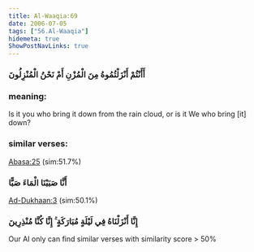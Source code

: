 ```yaml
---
title: Al-Waaqia:69
date: 2006-07-05
tags: ["56.Al-Waaqia"]
hidemeta: true 
ShowPostNavLinks: true 
---
```

### أَأَنْتُمْ أَنْزَلْتُمُوهُ مِنَ الْمُزْنِ أَمْ نَحْنُ الْمُنْزِلُونَ
### meaning: 
Is it you who bring it down from the rain cloud, or is it We who bring [it] down?
### similar verses: 

[Abasa:25](/80/25) (sim:51.7%)

### أَنَّا صَبَبْنَا الْمَاءَ صَبًّا

[Ad-Dukhaan:3](/44/3) (sim:50.1%)

### إِنَّا أَنْزَلْنَاهُ فِي لَيْلَةٍ مُبَارَكَةٍ ۚ إِنَّا كُنَّا مُنْذِرِينَ

Our AI only can find similar verses with similarity score > 50% 


